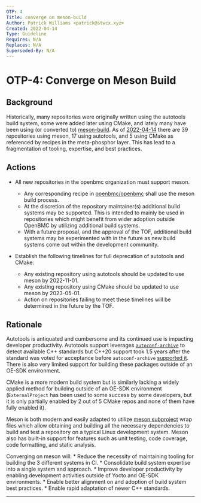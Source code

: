 ```yaml
---
OTP: 4
Title: converge on meson-build
Author: Patrick Williams <patrick@stwcx.xyz>
Created: 2022-04-14
Type: Guideline
Requires: N/A
Replaces: N/A
Superseded-By: N/A
---
```


# OTP-4: Converge on Meson Build

## Background

Historically, many repositories were originally written using the autotools
build system, some were added later using CMake, and lately many have been using
(or converted to) [meson-build][1].  As of [2022-04-14][2] there are 39
repositories using meson, 17 using autotools, and 5 using CMake as referenced by
recipes in the meta-phosphor layer.  This has lead to a fragmentation of
tooling, expertise, and best practices.

## Actions

* All new repositories in the openbmc organization must support meson.
    * Any corresponding recipe in [openbmc/openbmc][3] shall use the meson build
      process.
    * At the discretion of the repository maintainer(s) additional build systems
      may be supported.  This is intended to mainly be used in repositories
      which might benefit from wider adoption outside OpenBMC by utilizing
      additional build systems.
    * With a future proposal, and the approval of the TOF, additional build
      systems may be experimented with in the future as new build systems come
      out within the development community.

* Establish the following timelines for full deprecation of autotools and
  CMake:
    * Any existing repository using autotools should be updated to use meson by
      2022-11-01.
    * Any existing repository using CMake should be updated to use meson by
      2023-05-01.
    * Action on repositories failing to meet these timelines will be determined
      in the future by the TOF.

## Rationale

Autotools is antiquated and cumbersome and its continued use is impacting
developer productivity.  Autotools support leverages [`autoconf-archive`][4] to
detect available C++ standards but C++20 support took 1.5 years after the
standard was voted for acceptance before `autoconf-archive` [supported it][5].
There is also very limited support for building these packages outside of an
OE-SDK environment.

CMake is a more modern build system but is similarly lacking a widely applied
method for building outside of an OE-SDK environment (`ExternalProject` has
been used to some success by some developers, but it is only partially enabled
by 2 out of 5 CMake repos and none of them have fully enabled it).

Meson is both modern and easily adapted to utilize [meson subproject][6] wrap
files which allow obtaining and building all the necessary dependencies to build
and test a repository on a typical Linux development system.  Meson also has
built-in support for features such as unit testing, code coverage, code
formatting, and static analysis.

Converging on meson will:
    * Reduce the necessity of maintaining tooling for building the 3 different
      systems in CI.
    * Consolidate build system expertise into a single system and approach.
    * Improve developer productivity by enabling development activities outside
      of Yocto and OE-SDK environments.
    * Enable better alignment on and adoption of build system best practices.
    * Enable rapid adaptation of newer C++ standards.

---

[1]: https://github.com/mesonbuild/meson
[2]: https://gist.github.com/williamspatrick/b5fd618ef597cd6ad6dd97a633d5b264
[3]: https://github.com/openbmc/openbmc
[4]: https://github.com/autoconf-archive/autoconf-archive
[5]: http://git.savannah.gnu.org/gitweb/?p=autoconf-archive.git;a=commit;h=3311b6bdeff883c6a13952594a9dcb60bce6ba80
[6]: https://www.stwcx.xyz/blog/2021/04/18/meson-subprojects.html
